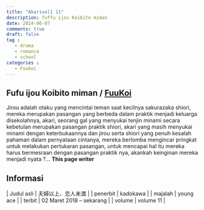 ```yaml
---
title: "Akarivol1 11"
description: fuffu ijou Koibito miman 
date: 2024-06-07
comments: true
draft: false
tag :
   - drama
   - romance
   - school
categories :
   - Fuukoi
---
```


## Fufu ijou Koibito miman / [FuuKoi](https://fuukoi-anime.com/)

Jirou adalah otaku yang mencintai teman saat kecilnya sakurazaka shiori, mereka merupakan pasangan yang berbeda dalam praktik menjadi keluarga disekolahnya, akari, seorang gal yang menyukai tenjin minami secara kebetulan merupakan pasangan praktik shiori, akari yang masih menyukai minami dengan keterbukaannya dan jirou serta shiori yang penuh kesalah pahaman dalam pernyataan cintanya, mereka berlomba mengincar pringkat untuk melakukan pertukaran pasangan, untuk mencapai hal itu mereka harus bermesraan dengan pasangan praktik nya, akankah keinginan mereka menjadi nyata ?... **This page writer**

## Informasi 

| Judul asli  | 夫婦以上、恋人未満 |
| penerbit | kadokawa | 
| majalah | young ace |
| terbit | 02 Maret 2018 – sekarang |
| volume | volume 11 |